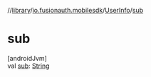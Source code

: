 //[library](../../../index.md)/[io.fusionauth.mobilesdk](../index.md)/[UserInfo](index.md)/[sub](sub.md)

# sub

[androidJvm]\
val [sub](sub.md): [String](https://kotlinlang.org/api/core/kotlin-stdlib/kotlin/-string/index.html)